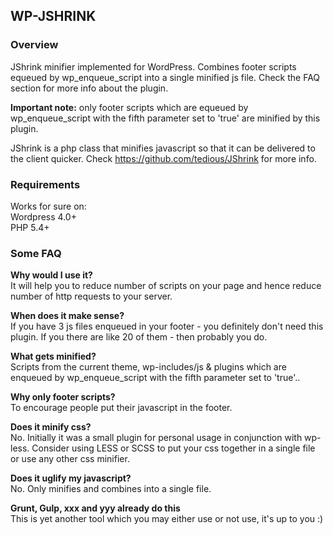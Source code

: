 ## WP-JSHRINK

### Overview
JShrink minifier implemented for WordPress. Combines footer scripts equeued by wp_enqueue_script into a single minified js file. Check the FAQ section for more info about the plugin.  
   
**Important note:** only footer scripts which are equeued by wp_enqueue_script with the fifth parameter set to 'true' are minified by this plugin.

JShrink is a php class that minifies javascript so that it can be delivered to the client quicker. Check https://github.com/tedious/JShrink for more info.  

### Requirements
Works for sure on:  
Wordpress 4.0+  
PHP 5.4+

### Some FAQ
**Why would I use it?**  
It will help you to reduce number of scripts on your page and hence reduce number of http requests to your server.  
   
**When does it make sense?**  
If you have 3 js files enqueued in your footer - you definitely don't need this plugin. If you there are like 20 of them - then probably you do.  
   
**What gets minified?**  
Scripts from the current theme, wp-includes/js & plugins which are enqueued by wp_enqueue_script with the fifth parameter set to 'true'..  
   
**Why only footer scripts?**  
To encourage people put their javascript in the footer.  
   
**Does it minify css?**  
No. Initially it was a small plugin for personal usage in conjunction with wp-less. Consider using LESS or SCSS to put your css together in a single file or use any other css minifier.  
   
**Does it uglify my javascript?**  
No. Only minifies and combines into a single file.  
   
**Grunt, Gulp, xxx and yyy already do this**  
This is yet another tool which you may either use or not use, it's up to you :)
